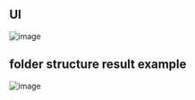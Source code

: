 ## UI
![image](https://github.com/user-attachments/assets/8bd4b15e-47d6-4adc-96dd-10b5618e795b)

## folder structure result example
![image](https://github.com/user-attachments/assets/5ec5b54c-43c3-4ea7-8dc3-804cd6a49d5f)
